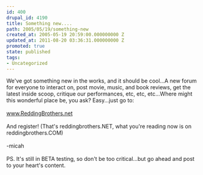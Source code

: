 ```yaml
---
id: 400
drupal_id: 4190
title: Something new....
path: 2005/05/19/something-new
created_at: 2005-05-19 20:59:00.000000000 Z
updated_at: 2011-08-20 03:36:31.000000000 Z
promoted: true
state: published
tags:
- Uncategorized
---
```

We've got something new in the works, and it should be cool...A new forum for everyone to interact on, post movie, music, and book reviews, get the latest inside scoop, critique our performances, etc, etc, etc...Where might this wonderful place be, you ask? Easy...just go to:<br /><br /><a href="http://www.reddingbrothers.net/">www.ReddingBrothers.net</a><br /><br />And register! (That's reddingbrothers.NET, what you're reading now is on reddingbrothers.COM)<br /><br />-micah<br /><br />PS. It's still in BETA testing, so don't be too critical...but go ahead and post to your heart's content.
